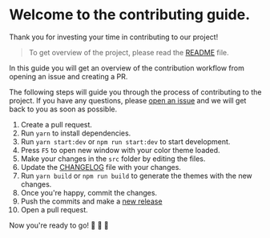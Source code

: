 # Welcome to the contributing guide.

Thank you for investing your time in contributing to our project!

> To get overview of the project, please read the [README](README.md) file.

In this guide you will get an overview of the contribution workflow from opening an issue and creating a PR.

The following steps will guide you through the process of contributing to the project. If you have any questions, please [open an issue](https//github.com/Donfreddy/stackoverflow-vscode-theme/issues) and we will get back to you as soon as possible.

1. Create a pull request.
2. Run `yarn` to install dependencies.
3. Run `yarn start:dev` or `npm run start:dev` to start development.
4. Press `F5` to open new window with your color theme loaded.
5. Make your changes in the `src` folder by editing the files.
6. Update the [CHANGELOG](CHANGELOG.md) file with your changes.
7. Run `yarn build` or `npm run build` to generate the themes with the new changes.
8. Once you're happy, commit the changes.
9. Push the commits and make a [new release](https://github.com/Donfreddy/stackoverflow-vscode-theme/releases)
10. Open a pull request.

Now you're ready to go! 🎉 🎉 🎉
